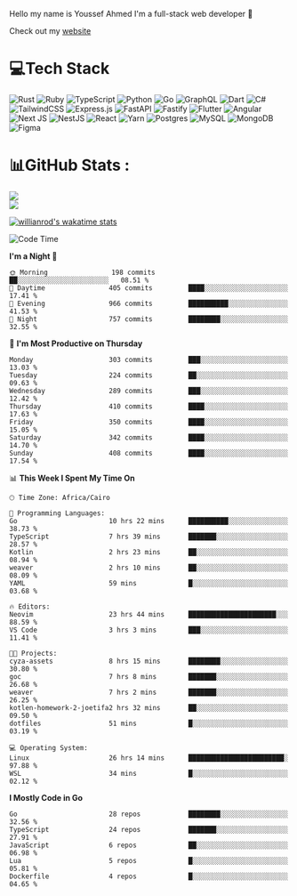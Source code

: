 Hello my name is Youssef Ahmed I'm a full-stack web developer 👋

Check out my [website](https://youssefahmed.vercel.app)
 
# 💻Tech Stack

![Rust](https://img.shields.io/badge/rust-%23000000.svg?style=for-the-badge&logo=rust&logoColor=white) ![Ruby](https://img.shields.io/badge/ruby-%23CC342D.svg?style=for-the-badge&logo=ruby&logoColor=white) ![TypeScript](https://img.shields.io/badge/typescript-%23007ACC.svg?style=for-the-badge&logo=typescript&logoColor=white) ![Python](https://img.shields.io/badge/python-3670A0?style=for-the-badge&logo=python&logoColor=ffdd54) ![Go](https://img.shields.io/badge/go-%2300ADD8.svg?style=for-the-badge&logo=go&logoColor=white) ![GraphQL](https://img.shields.io/badge/-GraphQL-E10098?style=for-the-badge&logo=graphql&logoColor=white) ![Dart](https://img.shields.io/badge/dart-%230175C2.svg?style=for-the-badge&logo=dart&logoColor=white) ![C#](https://img.shields.io/badge/c%23-%23239120.svg?style=for-the-badge&logo=c-sharp&logoColor=white) ![TailwindCSS](https://img.shields.io/badge/tailwindcss-%2338B2AC.svg?style=for-the-badge&logo=tailwind-css&logoColor=white) ![Express.js](https://img.shields.io/badge/express.js-%23404d59.svg?style=for-the-badge&logo=express&logoColor=%2361DAFB) ![FastAPI](https://img.shields.io/badge/FastAPI-005571?style=for-the-badge&logo=fastapi) ![Fastify](https://img.shields.io/badge/fastify-%23000000.svg?style=for-the-badge&logo=fastify&logoColor=white) ![Flutter](https://img.shields.io/badge/Flutter-%2302569B.svg?style=for-the-badge&logo=Flutter&logoColor=white) ![Angular](https://img.shields.io/badge/angular-%23DD0031.svg?style=for-the-badge&logo=angular&logoColor=white) ![Next JS](https://img.shields.io/badge/Next-black?style=for-the-badge&logo=next.js&logoColor=white) ![NestJS](https://img.shields.io/badge/nestjs-%23E0234E.svg?style=for-the-badge&logo=nestjs&logoColor=white) ![React](https://img.shields.io/badge/react-%2320232a.svg?style=for-the-badge&logo=react&logoColor=%2361DAFB) ![Yarn](https://img.shields.io/badge/yarn-%232C8EBB.svg?style=for-the-badge&logo=yarn&logoColor=white) ![Postgres](https://img.shields.io/badge/postgres-%23316192.svg?style=for-the-badge&logo=postgresql&logoColor=white) ![MySQL](https://img.shields.io/badge/mysql-%2300f.svg?style=for-the-badge&logo=mysql&logoColor=white) ![MongoDB](https://img.shields.io/badge/MongoDB-%234ea94b.svg?style=for-the-badge&logo=mongodb&logoColor=white)     ![Figma](https://img.shields.io/badge/figma-%23F24E1E.svg?style=for-the-badge&logo=figma&logoColor=white)

# 📊GitHub Stats :

![](https://github-readme-stats.vercel.app/api?username=joetifa2003&theme=tokyonight&hide_border=false&include_all_commits=false&count_private=false)<br/>
![](https://github-readme-streak-stats.herokuapp.com/?user=joetifa2003&theme=tokyonight&hide_border=false)<br/>

[![willianrod's wakatime stats](https://github-readme-stats.vercel.app/api/wakatime?username=joetifa2003&layout=compact)](https://github.com/anuraghazra/github-readme-stats)
<!--START_SECTION:waka-->
![Code Time](http://img.shields.io/badge/Code%20Time-4%2C007%20hrs%2048%20mins-blue)

**I'm a Night 🦉** 

```text
🌞 Morning                198 commits         ██░░░░░░░░░░░░░░░░░░░░░░░   08.51 % 
🌆 Daytime                405 commits         ████░░░░░░░░░░░░░░░░░░░░░   17.41 % 
🌃 Evening                966 commits         ██████████░░░░░░░░░░░░░░░   41.53 % 
🌙 Night                  757 commits         ████████░░░░░░░░░░░░░░░░░   32.55 % 
```
📅 **I'm Most Productive on Thursday** 

```text
Monday                   303 commits         ███░░░░░░░░░░░░░░░░░░░░░░   13.03 % 
Tuesday                  224 commits         ██░░░░░░░░░░░░░░░░░░░░░░░   09.63 % 
Wednesday                289 commits         ███░░░░░░░░░░░░░░░░░░░░░░   12.42 % 
Thursday                 410 commits         ████░░░░░░░░░░░░░░░░░░░░░   17.63 % 
Friday                   350 commits         ████░░░░░░░░░░░░░░░░░░░░░   15.05 % 
Saturday                 342 commits         ████░░░░░░░░░░░░░░░░░░░░░   14.70 % 
Sunday                   408 commits         ████░░░░░░░░░░░░░░░░░░░░░   17.54 % 
```


📊 **This Week I Spent My Time On** 

```text
🕑︎ Time Zone: Africa/Cairo

💬 Programming Languages: 
Go                       10 hrs 22 mins      ██████████░░░░░░░░░░░░░░░   38.73 % 
TypeScript               7 hrs 39 mins       ███████░░░░░░░░░░░░░░░░░░   28.57 % 
Kotlin                   2 hrs 23 mins       ██░░░░░░░░░░░░░░░░░░░░░░░   08.94 % 
weaver                   2 hrs 10 mins       ██░░░░░░░░░░░░░░░░░░░░░░░   08.09 % 
YAML                     59 mins             █░░░░░░░░░░░░░░░░░░░░░░░░   03.68 % 

🔥 Editors: 
Neovim                   23 hrs 44 mins      ██████████████████████░░░   88.59 % 
VS Code                  3 hrs 3 mins        ███░░░░░░░░░░░░░░░░░░░░░░   11.41 % 

🐱‍💻 Projects: 
cyza-assets              8 hrs 15 mins       ████████░░░░░░░░░░░░░░░░░   30.80 % 
goc                      7 hrs 8 mins        ███████░░░░░░░░░░░░░░░░░░   26.68 % 
weaver                   7 hrs 2 mins        ███████░░░░░░░░░░░░░░░░░░   26.25 % 
kotlen-homework-2-joetifa2 hrs 32 mins       ██░░░░░░░░░░░░░░░░░░░░░░░   09.50 % 
dotfiles                 51 mins             █░░░░░░░░░░░░░░░░░░░░░░░░   03.19 % 

💻 Operating System: 
Linux                    26 hrs 14 mins      ████████████████████████░   97.88 % 
WSL                      34 mins             █░░░░░░░░░░░░░░░░░░░░░░░░   02.12 % 
```

**I Mostly Code in Go** 

```text
Go                       28 repos            ████████░░░░░░░░░░░░░░░░░   32.56 % 
TypeScript               24 repos            ███████░░░░░░░░░░░░░░░░░░   27.91 % 
JavaScript               6 repos             ██░░░░░░░░░░░░░░░░░░░░░░░   06.98 % 
Lua                      5 repos             █░░░░░░░░░░░░░░░░░░░░░░░░   05.81 % 
Dockerfile               4 repos             █░░░░░░░░░░░░░░░░░░░░░░░░   04.65 % 
```




<!--END_SECTION:waka-->
